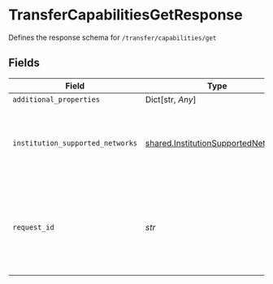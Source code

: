 # TransferCapabilitiesGetResponse

Defines the response schema for `/transfer/capabilities/get`


## Fields

| Field                                                                                                                                       | Type                                                                                                                                        | Required                                                                                                                                    | Description                                                                                                                                 |
| ------------------------------------------------------------------------------------------------------------------------------------------- | ------------------------------------------------------------------------------------------------------------------------------------------- | ------------------------------------------------------------------------------------------------------------------------------------------- | ------------------------------------------------------------------------------------------------------------------------------------------- |
| `additional_properties`                                                                                                                     | Dict[str, *Any*]                                                                                                                            | :heavy_minus_sign:                                                                                                                          | N/A                                                                                                                                         |
| `institution_supported_networks`                                                                                                            | [shared.InstitutionSupportedNetworks](../../models/shared/institutionsupportednetworks.md)                                                  | :heavy_check_mark:                                                                                                                          | Contains the RTP network and types supported by the linked Item's institution.                                                              |
| `request_id`                                                                                                                                | *str*                                                                                                                                       | :heavy_check_mark:                                                                                                                          | A unique identifier for the request, which can be used for troubleshooting. This identifier, like all Plaid identifiers, is case sensitive. |